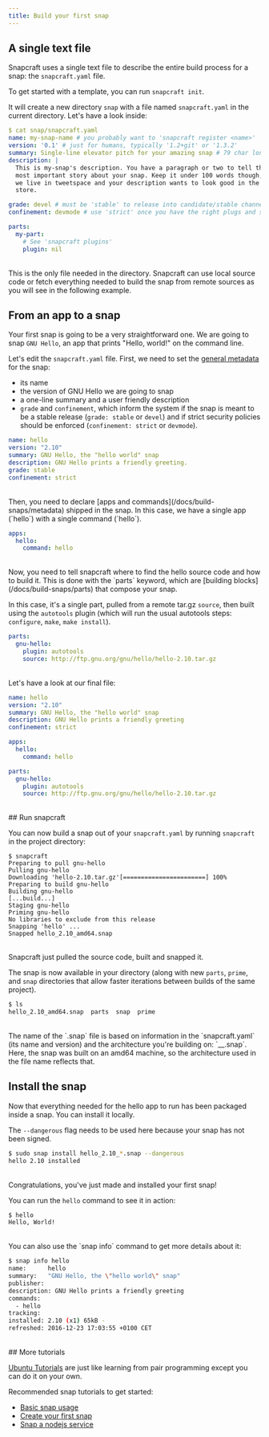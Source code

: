 ```yaml
---
title: Build your first snap
---
```


## A single text file

Snapcraft uses a single text file to describe the entire build process for a snap: the `snapcraft.yaml` file.

To get started with a template, you can run `snapcraft init`.

It will create a new directory `snap` with a file named `snapcraft.yaml` in the current directory.
Let's have a look inside:

```yaml
$ cat snap/snapcraft.yaml
name: my-snap-name # you probably want to 'snapcraft register <name>'
version: '0.1' # just for humans, typically '1.2+git' or '1.3.2'
summary: Single-line elevator pitch for your amazing snap # 79 char long summary
description: |
  This is my-snap's description. You have a paragraph or two to tell the
  most important story about your snap. Keep it under 100 words though,
  we live in tweetspace and your description wants to look good in the snap
  store.

grade: devel # must be 'stable' to release into candidate/stable channels
confinement: devmode # use 'strict' once you have the right plugs and slots

parts:
  my-part:
    # See 'snapcraft plugins'
    plugin: nil
```
<br>
This is the only file needed in the directory. Snapcraft can use local source code or fetch everything needed to build the snap from remote sources as you will see in the following example.

## From an app to a snap

Your first snap is going to be a very straightforward one. We are going to snap `GNU Hello`, an app that prints "Hello, world!" on the command line.

Let's edit the `snapcraft.yaml` file. First, we need to set the [general metadata](/docs/build-snaps/syntax) for the snap:

* its name
* the version of GNU Hello we are going to snap
* a one-line summary and a user friendly description
* `grade` and `confinement`, which inform the system if the snap is meant to be a stable release (`grade: stable` or `devel`) and if strict security policies should be enforced (`confinement: strict` or `devmode`).

```yaml
name: hello
version: "2.10"
summary: GNU Hello, the "hello world" snap
description: GNU Hello prints a friendly greeting.
grade: stable
confinement: strict
```

<br>
Then, you need to declare [apps and commands](/docs/build-snaps/metadata) shipped in the snap. In this case, we have a single app (`hello`) with a single command (`hello`).

```yaml
apps:
  hello:
    command: hello
```

<br>
Now, you need to tell snapcraft where to find the hello source code and how to build it. This is done with the `parts` keyword, which are [building blocks](/docs/build-snaps/parts) that compose your snap.

In this case, it's a single part, pulled from a remote tar.gz `source`, then built using the `autotools` plugin (which will run the usual autotools steps: `configure`, `make`, `make install`).

```yaml
parts:
  gnu-hello:
    plugin: autotools
    source: http://ftp.gnu.org/gnu/hello/hello-2.10.tar.gz
```
<br>
Let's have a look at our final file:

```yaml
name: hello
version: "2.10"
summary: GNU Hello, the "hello world" snap
description: GNU Hello prints a friendly greeting
confinement: strict

apps:
  hello:
    command: hello

parts:
  gnu-hello:
    plugin: autotools
    source: http://ftp.gnu.org/gnu/hello/hello-2.10.tar.gz
```

<br>
## Run snapcraft

You can now build a snap out of your `snapcraft.yaml` by running `snapcraft` in the project directory:

```
$ snapcraft
Preparing to pull gnu-hello
Pulling gnu-hello
Downloading 'hello-2.10.tar.gz'[=======================] 100%
Preparing to build gnu-hello
Building gnu-hello
[...build...]
Staging gnu-hello
Priming gnu-hello
No libraries to exclude from this release
Snapping 'hello' ...
Snapped hello_2.10_amd64.snap
```
<br>
Snapcraft just pulled the source code, built and snapped it.

The snap is now available in your directory (along with new `parts`, `prime`, and `snap` directories that allow faster iterations between builds of the same project).

```bash
$ ls
hello_2.10_amd64.snap  parts  snap  prime
```
<br>
The name of the `.snap` file is based on information in the `snapcraft.yaml` (its name and version) and the architecture you're building on: `<name>_<version>_<arch>.snap`. Here, the snap was built on an amd64 machine, so the architecture used in the file name reflects that.

## Install the snap

Now that everything needed for the hello app to run has been packaged inside a snap. You can install it locally.

The  `--dangerous` flag needs to be used here because your snap has not been signed.

```bash
$ sudo snap install hello_2.10_*.snap --dangerous
hello 2.10 installed
```

<br>
Congratulations, you've just made and installed your first snap!

You can run the `hello` command to see it in action:

```bash
$ hello
Hello, World!
```
<br>
You can also use the `snap info` command to get more details about it:

```bash
$ snap info hello
name:      hello
summary:   "GNU Hello, the \"hello world\" snap"
publisher:
description: GNU Hello prints a friendly greeting
commands:
  - hello
tracking:  
installed: 2.10 (x1) 65kB -
refreshed: 2016-12-23 17:03:55 +0100 CET
```

<br>
## More tutorials

[Ubuntu Tutorials](https://tutorials.ubuntu.com/) are just like learning from pair programming except you can do it on your own.

Recommended snap tutorials to get started:

* [Basic snap usage](https://tutorials.ubuntu.com/tutorial/basic-snap-usage?utm_source=snapcraft.io&utm_medium=buildfirstsnap&utm_campaign=tutorials)
* [Create your first snap](https://tutorials.ubuntu.com/tutorial/create-first-snap?utm_source=snapcraft.io&utm_medium=buildfirstsnap&utm_campaign=tutorials)
* [Snap a nodejs service](https://tutorials.ubuntu.com/tutorial/build-a-nodejs-service?utm_source=snapcraft.io&utm_medium=buildfirstsnap&utm_campaign=tutorials)
